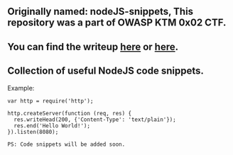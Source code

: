 ## Originally named: nodeJS-snippets, This repository was a part of OWASP KTM 0x02 CTF.
## You can find the writeup [here](https://veshraj.medium.com/heres-how-we-exploited-the-github-workflow-a-walkthrough-of-owasp-kathmandu-ctf-6e3063a0c8f) or [here](https://web.archive.org/web/20230709071759/https://veshraj.medium.com/heres-how-we-exploited-the-github-workflow-a-walkthrough-of-owasp-kathmandu-ctf-6e3063a0c8f).


## Collection of useful NodeJS code snippets.
Example:
```nodejs
var http = require('http');

http.createServer(function (req, res) {
  res.writeHead(200, {'Content-Type': 'text/plain'});
  res.end('Hello World!');
}).listen(8080);
```

`PS: Code snippets will be added soon.`

